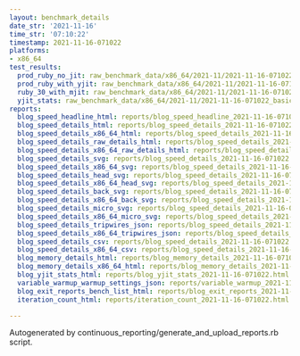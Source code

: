 ```yaml
---
layout: benchmark_details
date_str: '2021-11-16'
time_str: '07:10:22'
timestamp: 2021-11-16-071022
platforms:
- x86_64
test_results:
  prod_ruby_no_jit: raw_benchmark_data/x86_64/2021-11/2021-11-16-071022_basic_benchmark_prod_ruby_no_jit.json
  prod_ruby_with_yjit: raw_benchmark_data/x86_64/2021-11/2021-11-16-071022_basic_benchmark_prod_ruby_with_yjit.json
  ruby_30_with_mjit: raw_benchmark_data/x86_64/2021-11/2021-11-16-071022_basic_benchmark_ruby_30_with_mjit.json
  yjit_stats: raw_benchmark_data/x86_64/2021-11/2021-11-16-071022_basic_benchmark_yjit_stats.json
reports:
  blog_speed_headline_html: reports/blog_speed_headline_2021-11-16-071022.html
  blog_speed_details_html: reports/blog_speed_details_2021-11-16-071022.html
  blog_speed_details_x86_64_html: reports/blog_speed_details_2021-11-16-071022.x86_64.html
  blog_speed_details_raw_details_html: reports/blog_speed_details_2021-11-16-071022.raw_details.html
  blog_speed_details_x86_64_raw_details_html: reports/blog_speed_details_2021-11-16-071022.x86_64.raw_details.html
  blog_speed_details_svg: reports/blog_speed_details_2021-11-16-071022.svg
  blog_speed_details_x86_64_svg: reports/blog_speed_details_2021-11-16-071022.x86_64.svg
  blog_speed_details_head_svg: reports/blog_speed_details_2021-11-16-071022.head.svg
  blog_speed_details_x86_64_head_svg: reports/blog_speed_details_2021-11-16-071022.x86_64.head.svg
  blog_speed_details_back_svg: reports/blog_speed_details_2021-11-16-071022.back.svg
  blog_speed_details_x86_64_back_svg: reports/blog_speed_details_2021-11-16-071022.x86_64.back.svg
  blog_speed_details_micro_svg: reports/blog_speed_details_2021-11-16-071022.micro.svg
  blog_speed_details_x86_64_micro_svg: reports/blog_speed_details_2021-11-16-071022.x86_64.micro.svg
  blog_speed_details_tripwires_json: reports/blog_speed_details_2021-11-16-071022.tripwires.json
  blog_speed_details_x86_64_tripwires_json: reports/blog_speed_details_2021-11-16-071022.x86_64.tripwires.json
  blog_speed_details_csv: reports/blog_speed_details_2021-11-16-071022.csv
  blog_speed_details_x86_64_csv: reports/blog_speed_details_2021-11-16-071022.x86_64.csv
  blog_memory_details_html: reports/blog_memory_details_2021-11-16-071022.html
  blog_memory_details_x86_64_html: reports/blog_memory_details_2021-11-16-071022.x86_64.html
  blog_yjit_stats_html: reports/blog_yjit_stats_2021-11-16-071022.html
  variable_warmup_warmup_settings_json: reports/variable_warmup_2021-11-16-071022.warmup_settings.json
  blog_exit_reports_bench_list_html: reports/blog_exit_reports_2021-11-16-071022.bench_list.html
  iteration_count_html: reports/iteration_count_2021-11-16-071022.html

---
```

Autogenerated by continuous_reporting/generate_and_upload_reports.rb script.
